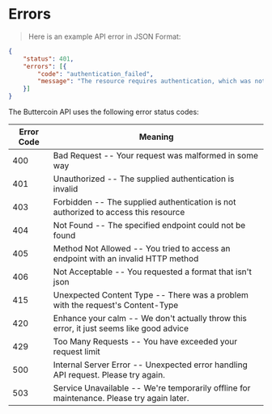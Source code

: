 # Errors

> Here is an example API error in JSON Format:

```json
{
    "status": 401,
    "errors": [{
        "code": "authentication_failed",
        "message": "The resource requires authentication, which was not supplied with the request"
    }]
}
```

The Buttercoin API uses the following error status codes:

Error Code | Meaning
---------- | -------
400 | Bad Request -- Your request was malformed in some way
401 | Unauthorized -- The supplied authentication is invalid
403 | Forbidden -- The supplied authentication is not authorized to access this resource
404 | Not Found -- The specified endpoint could not be found
405 | Method Not Allowed -- You tried to access an endpoint with an invalid HTTP method
406 | Not Acceptable -- You requested a format that isn't json
415 | Unexpected Content Type -- There was a problem with the request's Content-Type 
420 | Enhance your calm -- We don't actually throw this error, it just seems like good advice
429 | Too Many Requests -- You have exceeded your request limit
500 | Internal Server Error -- Unexpected error handling API request. Please try again.
503 | Service Unavailable -- We're temporarily offline for maintenance. Please try again later.
